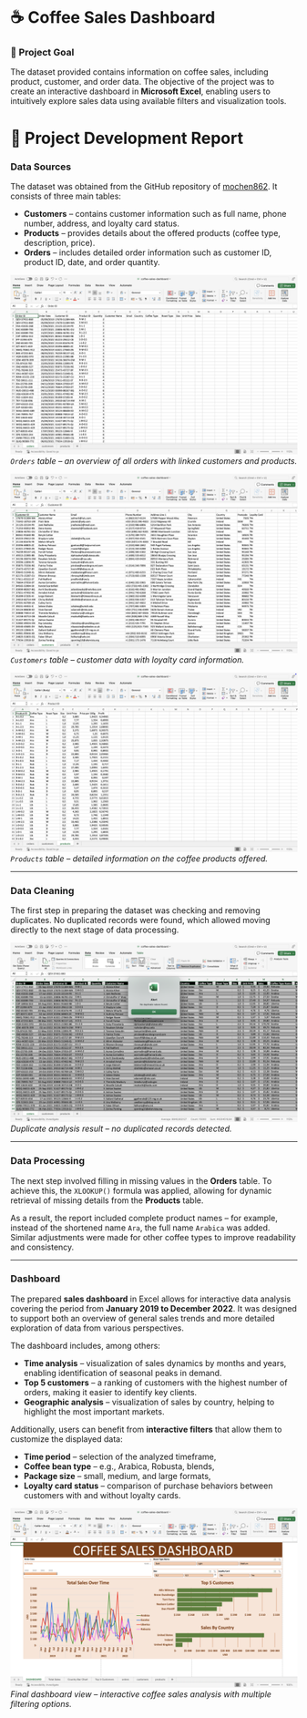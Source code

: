 # ☕ Coffee Sales Dashboard

### 🎯 Project Goal  

The dataset provided contains information on coffee sales, including product, customer, and order data. The objective of the project was to create an interactive dashboard in **Microsoft Excel**, enabling users to intuitively explore sales data using available filters and visualization tools.  

# 📒 Project Development Report  

### Data Sources  

The dataset was obtained from the GitHub repository of [mochen862](https://github.com/mochen862/excel-project-coffee-sales). It consists of three main tables:  

- **Customers** – contains customer information such as full name, phone number, address, and loyalty card status.  
- **Products** – provides details about the offered products (coffee type, description, price).  
- **Orders** – includes detailed order information such as customer ID, product ID, date, and order quantity.  

![](screenshots/01_orders_table.png)  
*`Orders` table – an overview of all orders with linked customers and products.*  

![](screenshots/02_customers_table.png)  
*`Customers` table – customer data with loyalty card information.*  

![](screenshots/03_products_table.png)  
*`Products` table – detailed information on the coffee products offered.*  

---

### Data Cleaning  

The first step in preparing the dataset was checking and removing duplicates. No duplicated records were found, which allowed moving directly to the next stage of data processing.  

![](screenshots/04_no_duplicates.png)  
*Duplicate analysis result – no duplicated records detected.*  

---

### Data Processing  

The next step involved filling in missing values in the **Orders** table. To achieve this, the `XLOOKUP()` formula was applied, allowing for dynamic retrieval of missing details from the **Products** table.  

As a result, the report included complete product names – for example, instead of the shortened name `Ara`, the full name `Arabica` was added. Similar adjustments were made for other coffee types to improve readability and consistency.  

---

### Dashboard  

The prepared **sales dashboard** in Excel allows for interactive data analysis covering the period from **January 2019 to December 2022**. It was designed to support both an overview of general sales trends and more detailed exploration of data from various perspectives.  

The dashboard includes, among others:  
- **Time analysis** – visualization of sales dynamics by months and years, enabling identification of seasonal peaks in demand.  
- **Top 5 customers** – a ranking of customers with the highest number of orders, making it easier to identify key clients.  
- **Geographic analysis** – visualization of sales by country, helping to highlight the most important markets.  

Additionally, users can benefit from **interactive filters** that allow them to customize the displayed data:  
- **Time period** – selection of the analyzed timeframe,  
- **Coffee bean type** – e.g., Arabica, Robusta, blends,  
- **Package size** – small, medium, and large formats,  
- **Loyalty card status** – comparison of purchase behaviors between customers with and without loyalty cards.  

![](screenshots/05_dashboard.png)  
*Final dashboard view – interactive coffee sales analysis with multiple filtering options.*  
